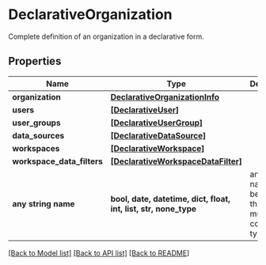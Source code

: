 # DeclarativeOrganization

Complete definition of an organization in a declarative form.

## Properties
Name | Type | Description | Notes
------------ | ------------- | ------------- | -------------
**organization** | [**DeclarativeOrganizationInfo**](DeclarativeOrganizationInfo.md) |  | 
**users** | [**[DeclarativeUser]**](DeclarativeUser.md) |  | 
**user_groups** | [**[DeclarativeUserGroup]**](DeclarativeUserGroup.md) |  | 
**data_sources** | [**[DeclarativeDataSource]**](DeclarativeDataSource.md) |  | 
**workspaces** | [**[DeclarativeWorkspace]**](DeclarativeWorkspace.md) |  | 
**workspace_data_filters** | [**[DeclarativeWorkspaceDataFilter]**](DeclarativeWorkspaceDataFilter.md) |  | 
**any string name** | **bool, date, datetime, dict, float, int, list, str, none_type** | any string name can be used but the value must be the correct type | [optional]

[[Back to Model list]](../README.md#documentation-for-models) [[Back to API list]](../README.md#documentation-for-api-endpoints) [[Back to README]](../README.md)


